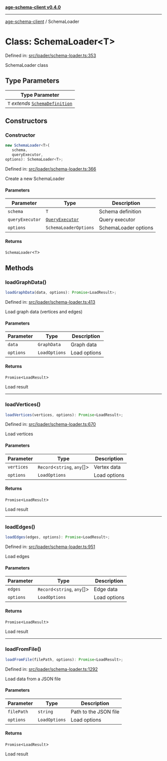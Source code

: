 [**age-schema-client v0.4.0**](../index.md)

***

[age-schema-client](../index.md) / SchemaLoader

# Class: SchemaLoader\<T\>

Defined in: [src/loader/schema-loader.ts:353](https://github.com/standardbeagle/ageSchemaClient/blob/main/src/loader/schema-loader.ts#L353)

SchemaLoader class

## Type Parameters

| Type Parameter |
| ------ |
| `T` *extends* [`SchemaDefinition`](../interfaces/SchemaDefinition.md) |

## Constructors

### Constructor

```ts
new SchemaLoader<T>(
   schema, 
   queryExecutor, 
options): SchemaLoader<T>;
```

Defined in: [src/loader/schema-loader.ts:366](https://github.com/standardbeagle/ageSchemaClient/blob/main/src/loader/schema-loader.ts#L366)

Create a new SchemaLoader

#### Parameters

| Parameter | Type | Description |
| ------ | ------ | ------ |
| `schema` | `T` | Schema definition |
| `queryExecutor` | [`QueryExecutor`](QueryExecutor.md) | Query executor |
| `options` | `SchemaLoaderOptions` | SchemaLoader options |

#### Returns

`SchemaLoader`\<`T`\>

## Methods

### loadGraphData()

```ts
loadGraphData(data, options): Promise<LoadResult>;
```

Defined in: [src/loader/schema-loader.ts:413](https://github.com/standardbeagle/ageSchemaClient/blob/main/src/loader/schema-loader.ts#L413)

Load graph data (vertices and edges)

#### Parameters

| Parameter | Type | Description |
| ------ | ------ | ------ |
| `data` | `GraphData` | Graph data |
| `options` | `LoadOptions` | Load options |

#### Returns

`Promise`\<`LoadResult`\>

Load result

***

### loadVertices()

```ts
loadVertices(vertices, options): Promise<LoadResult>;
```

Defined in: [src/loader/schema-loader.ts:670](https://github.com/standardbeagle/ageSchemaClient/blob/main/src/loader/schema-loader.ts#L670)

Load vertices

#### Parameters

| Parameter | Type | Description |
| ------ | ------ | ------ |
| `vertices` | `Record`\<`string`, `any`[]\> | Vertex data |
| `options` | `LoadOptions` | Load options |

#### Returns

`Promise`\<`LoadResult`\>

Load result

***

### loadEdges()

```ts
loadEdges(edges, options): Promise<LoadResult>;
```

Defined in: [src/loader/schema-loader.ts:951](https://github.com/standardbeagle/ageSchemaClient/blob/main/src/loader/schema-loader.ts#L951)

Load edges

#### Parameters

| Parameter | Type | Description |
| ------ | ------ | ------ |
| `edges` | `Record`\<`string`, `any`[]\> | Edge data |
| `options` | `LoadOptions` | Load options |

#### Returns

`Promise`\<`LoadResult`\>

Load result

***

### loadFromFile()

```ts
loadFromFile(filePath, options): Promise<LoadResult>;
```

Defined in: [src/loader/schema-loader.ts:1292](https://github.com/standardbeagle/ageSchemaClient/blob/main/src/loader/schema-loader.ts#L1292)

Load data from a JSON file

#### Parameters

| Parameter | Type | Description |
| ------ | ------ | ------ |
| `filePath` | `string` | Path to the JSON file |
| `options` | `LoadOptions` | Load options |

#### Returns

`Promise`\<`LoadResult`\>

Load result
